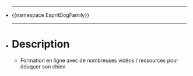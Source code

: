 - ***
  {{namespace EspritDogFamily}}
  ***
- # Description
	- Formation en ligne avec de nombreuses vidéos / ressources pour éduquer son chien
